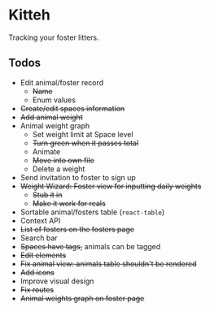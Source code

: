 # Kitteh

Tracking your foster litters.

## Todos

- Edit animal/foster record
  - ~~Name~~
  - Enum values
- ~~Create/edit spaces information~~
- ~~Add animal weight~~
- Animal weight graph
  - Set weight limit at Space level
  - ~~Turn green when it passes total~~
  - Animate
  - ~~Move into own file~~
  - Delete a weight
- Send invitation to foster to sign up
- ~~Weight Wizard: Foster view for inputting daily weights~~
  - ~~Stub it in~~
  - ~~Make it work for reals~~
- Sortable animal/fosters table (`react-table`)
- Context API
- ~~List of fosters on the fosters page~~
- Search bar
- ~~Spaces have tags,~~ animals can be tagged
- ~~Edit elements~~
- ~~Fix animal view: animals table shouldn't be rendered~~
- ~~Add icons~~
- Improve visual design
- ~~Fix routes~~
- ~~Animal weights graph on foster page~~
